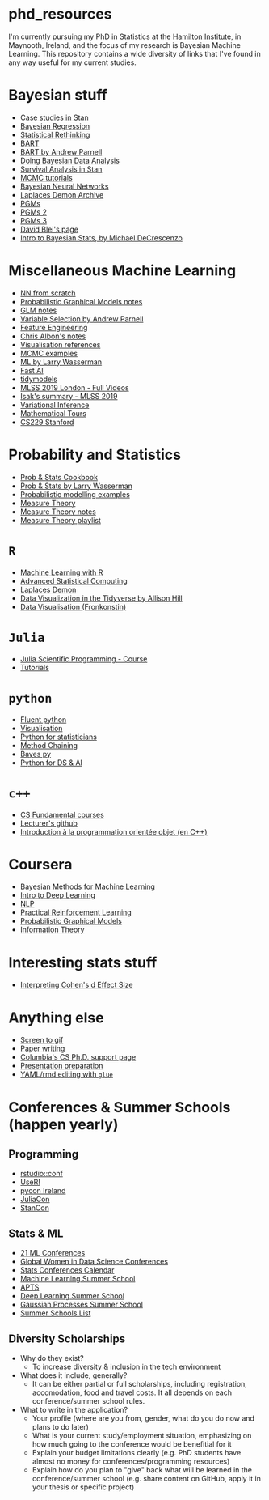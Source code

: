 # phd_resources

I'm currently pursuing my PhD in Statistics at the 
[Hamilton Institute](https://www.maynoothuniversity.ie/hamilton), in
Maynooth, Ireland, and the focus of my research is Bayesian Machine 
Learning. This repository contains a wide diversity of links that I've 
found in any way useful for my current studies. 


# Bayesian stuff


  - [Case studies in Stan](http://mc-stan.org/users/documentation/case-studies.html)
  - [Bayesian Regression](http://www.biostat.umn.edu/~ph7440/pubh7440/Lecture5.pdf
)
  - [Statistical Rethinking](https://andrewgelman.com/2016/01/15/mcelreaths-statistial-rethinking-a-bayesian-course-with-examples-in-r-and-stan/
)
  - [BART]( https://cran.r-project.org/web/packages/bartMachine/vignettes/bartMachine.pdf
)
  - [BART by Andrew Parnell](https://github.com/andrewcparnell/intro_to_bart)
  - [Doing Bayesian Data Analysis](doingbayesiandataanalysis.blogspot.com)
  - [Survival Analysis in Stan](http://www.hammerlab.org/2017/06/26/introducing-survivalstan/)
  - [MCMC tutorials](http://vcla.stat.ucla.edu/old/MCMC/MCMC_tutorial.htm)
  - [Bayesian Neural Networks](http://edwardlib.org/tutorials/bayesian-neural-network)
  - [Laplaces Demon Archive](https://web.archive.org/web/20150304181115/http://www.bayesian-inference.com:80/mcmc)
  - [PGMs](https://inst.eecs.berkeley.edu/~cs188/fa18/assets/slides/lec13/FA18_cs188_lecture13_bayes_nets_4pp.pdf)
  - [PGMs 2](http://www.bnlearn.com/about/teaching/slides-bnshort.pdf)
  - [PGMs 3](https://arxiv.org/pdf/1409.4928.pdf)
  - [David Blei's page](http://www.cs.columbia.edu/~blei/courses.html)
  - [Intro to Bayesian Stats, by Michael DeCrescenzo](https://mikedecr.github.io/teaching/bayes/miller_2020/lecture_bayes-intro.html)


# Miscellaneous Machine Learning

  - [NN from scratch](https://www.tychobra.com/posts/2018_10_09_nn_from_scratch/)
  - [Probabilistic Graphical Models notes](https://ermongroup.github.io/cs228-notes/)
  - [GLM notes](https://data.princeton.edu/wws509)
  - [Variable Selection by Andrew Parnell](https://github.com/andrewcparnell/bhm_course/blob/master/slides/class_9_varsel.pdf)
  - [Feature Engineering](http://www.feat.engineering/intro-intro.html)
  - [Chris Albon's notes](https://chrisalbon.com/)
  - [Visualisation references](https://www.visualcinnamon.com/)
  - [MCMC examples](https://github.com/wiseodd/MCMC)
  - [ML by Larry Wasserman](http://www.stat.cmu.edu/~larry/=sml/)
  - [Fast AI](https://course.fast.ai/)
  - [tidymodels](https://rviews.rstudio.com/2019/06/19/a-gentle-intro-to-tidymodels/)
  - [MLSS 2019 London - Full Videos](https://search.videoken.com/?orgId=198#)
  - [Isak's summary - MLSS 2019](https://isakfalk.com/posts/mlss-2019/) 
  - [Variational Inference](https://arxiv.org/pdf/1601.00670.pdf)
  - [Mathematical Tours](https://mathematical-tours.github.io/)
  - [CS229 Stanford](http://cs229.stanford.edu/syllabus.html)
  
 
 # Probability and Statistics
  - [Prob & Stats Cookbook](http://pages.cs.wisc.edu/~tdw/files/cookbook-en.pdf)
  - [Prob & Stats by Larry Wasserman](http://www.stat.cmu.edu/~larry/=stat700/)
  - [Probabilistic modelling examples](https://github.com/wiseodd/probabilistic-models)
  - [Measure Theory](https://www.countbayesie.com/blog/2015/8/17/a-very-brief-and-non-mathematical-introduction-to-measure-theory-for-probability)
  - [Measure Theory notes](https://www.math.ucdavis.edu/~hunter/measure_theory/measure_notes.pdf)
  - [Measure Theory playlist](https://www.youtube.com/watch?v=TxBLRz-gNq4&list=PL17567A1A3F5DB5E4)

# `R`

  - [Machine Learning with R](https://bradleyboehmke.github.io/hands-on-machine-learning-with-r/intro.html)
  - [Advanced Statistical Computing]( https://bookdown.org/rdpeng/advstatcomp/)
  - [Laplaces Demon](https://cran.r-project.org/web/packages/LaplacesDemon/vignettes/LaplacesDemonTutorial.pdf)
  - [Data Visualization in the Tidyverse by Allison Hill](https://alison.netlify.com/uo-tidy-bakeoff/)
  - [Data Visualisation (Fronkonstin)](https://fronkonstin.com/)
  

# `Julia`
  - [Julia Scientific Programming - Course](https://www.coursera.org/learn/julia-programming)
  - [Tutorials](https://github.com/JuliaComputing/JuliaBoxTutorials)
  
# `python`

  - [Fluent python]( https://github.com/fluentpython)
  - [Visualisation](https://blog.modeanalytics.com/python-data-visualization-libraries/)
  - [Python for statisticians](http://pytutorial.marcoinacio.com/)
  - [Method Chaining](https://tomaugspurger.github.io/method-chaining)
  - [Bayes py](http://bayespy.org/examples/examples.html)
  - [Python for DS & AI](https://www.coursera.org/learn/python-for-applied-data-science-ai )
  
# `c++`
  - [CS Fundamental courses](https://www.coursera.org/specializations/cs-fundamentals)
  - [Lecturer's github](https://github.com/wadefagen)
  - [Introduction à la programmation orientée objet (en C++)](https://www.coursera.org/learn/programmation-orientee-objet-cpp?courseSlug=programmation-orientee-objet-cpp&showOnboardingModal=check)
  
# Coursera
  - [Bayesian Methods for Machine Learning](https://www.coursera.org/learn/bayesian-methods-in-machine-learning/home/welcome)
  - [Intro to Deep Learning](https://www.coursera.org/learn/intro-to-deep-learning)
  - [NLP](https://www.coursera.org/learn/language-processing)
  - [Practical Reinforcement Learning](https://www.coursera.org/learn/practical-rl)
  - [Probabilistic Graphical Models](https://www.coursera.org/learn/probabilistic-graphical-models)
  - [Information Theory](https://www.coursera.org/learn/information-theory)
  
# Interesting stats stuff
  - [Interpreting Cohen's d Effect Size](https://rpsychologist.com/cohend/) 
  
# Anything else
  - [Screen to gif](https://www.screentogif.com/)
  - [Paper writing](https://academic.oup.com/intqhc/article/16/3/191/1814554)
  - [Columbia's CS Ph.D. support page](http://www.cs.columbia.edu/education/phd/)
  - [Presentation preparation](http://wunder.schoenaberselten.com/2016/02/16/how-to-prepare-and-write-a-tech-conference-talk/)
  - [YAML/rmd editing with `glue`](https://alison.netlify.app/rmd-valentine/)


# Conferences & Summer Schools (happen yearly)  

## Programming 
  - [rstudio::conf](https://blog.rstudio.com/2019/07/15/rstudio-conf-2020/)
  - [UseR!](https://www.r-project.org/conferences/)
  - [pycon Ireland](https://python.ie/)
  - [JuliaCon](https://juliacon.org/2020/)
  - [StanCon](https://mc-stan.org/events/stancon2019Cambridge/)

## Stats & ML

- [21 ML Conferences](https://blog.bizzabo.com/machine-learning-events)
- [Global Women in Data Science Conferences](https://www.widsconference.org/) 
- [Stats Conferences Calendar](https://www.imstat.org/meetings-calendar/)
- [Machine Learning Summer School](http://mlss.cc/)
- [APTS](https://warwick.ac.uk/fac/sci/statistics/apts/) 
- [Deep Learning Summer School](https://deepbayes.ru/)
- [Gaussian Processes Summer School](http://gpss.cc/)
- [Summer Schools List](https://github.com/sshkhr/awesome-mlss)


## Diversity Scholarships
  - Why do they exist?
    - To increase diversity & inclusion in the tech environment
  - What does it include, generally?
    - It can be either partial or full scholarships, including registration, accomodation, food and travel costs. It all depends on each conference/summer school rules. 
  - What to write in the application?
    - Your profile (where are you from, gender, what do you do now and plans to do later)
    - What is your current study/employment situation, emphasizing on how much going to the conference would be benefitial for it 
    - Explain your budget limitations clearly (e.g. PhD students have almost no money for conferences/programming resources)
    - Explain how do you plan to "give" back what will be learned in the conference/summer school (e.g. share content on GitHub, apply it in your thesis or specific project) 
    
